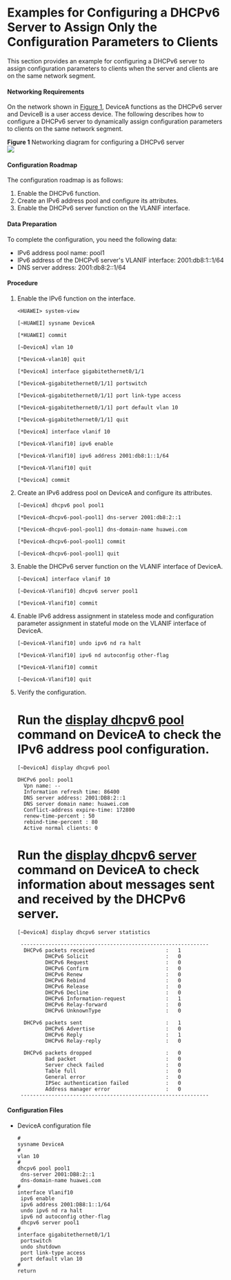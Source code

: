 Examples for Configuring a DHCPv6 Server to Assign Only the Configuration Parameters to Clients
===============================================================================================

This section provides an example for configuring a DHCPv6 server to assign configuration parameters to clients when the server and clients are on the same network segment.

#### Networking Requirements

On the network shown in [Figure 1](#EN-US_TASK_0000001292241672__fig_dc_vrp_dhcpv6_server_cfg_002001), DeviceA functions as the DHCPv6 server and DeviceB is a user access device. The following describes how to configure a DHCPv6 server to dynamically assign configuration parameters to clients on the same network segment.

**Figure 1** Networking diagram for configuring a DHCPv6 server  
![](figure/en-us_image_0000001291921908.png)  


#### Configuration Roadmap

The configuration roadmap is as follows:

1. Enable the DHCPv6 function.
2. Create an IPv6 address pool and configure its attributes.
3. Enable the DHCPv6 server function on the VLANIF interface.

#### Data Preparation

To complete the configuration, you need the following data:

* IPv6 address pool name: pool1
* IPv6 address of the DHCPv6 server's VLANIF interface: 2001:db8:1::1/64
* DNS server address: 2001:db8:2::1/64

#### Procedure

1. Enable the IPv6 function on the interface.
   
   
   ```
   <HUAWEI> system-view
   ```
   ```
   [~HUAWEI] sysname DeviceA
   ```
   ```
   [*HUAWEI] commit
   ```
   
   
   ```
   [~DeviceA] vlan 10
   ```
   ```
   [*DeviceA-vlan10] quit
   ```
   ```
   [*DeviceA] interface gigabitethernet0/1/1
   ```
   ```
   [*DeviceA-gigabitethernet0/1/1] portswitch
   ```
   ```
   [*DeviceA-gigabitethernet0/1/1] port link-type access
   ```
   ```
   [*DeviceA-gigabitethernet0/1/1] port default vlan 10
   ```
   ```
   [*DeviceA-gigabitethernet0/1/1] quit
   ```
   ```
   [*DeviceA] interface vlanif 10
   ```
   ```
   [*DeviceA-Vlanif10] ipv6 enable
   ```
   ```
   [*DeviceA-Vlanif10] ipv6 address 2001:db8:1::1/64
   ```
   ```
   [*DeviceA-Vlanif10] quit
   ```
   ```
   [*DeviceA] commit
   ```
2. Create an IPv6 address pool on DeviceA and configure its attributes.
   
   
   ```
   [~DeviceA] dhcpv6 pool pool1
   ```
   ```
   [*DeviceA-dhcpv6-pool-pool1] dns-server 2001:db8:2::1
   ```
   ```
   [*DeviceA-dhcpv6-pool-pool1] dns-domain-name huawei.com
   ```
   ```
   [*DeviceA-dhcpv6-pool-pool1] commit
   ```
   ```
   [~DeviceA-dhcpv6-pool-pool1] quit
   ```
3. Enable the DHCPv6 server function on the VLANIF interface of DeviceA.
   
   
   ```
   [~DeviceA] interface vlanif 10
   ```
   ```
   [~DeviceA-Vlanif10] dhcpv6 server pool1
   ```
   ```
   [*DeviceA-Vlanif10] commit
   ```
4. Enable IPv6 address assignment in stateless mode and configuration parameter assignment in stateful mode on the VLANIF interface of DeviceA.
   
   
   ```
   [~DeviceA-Vlanif10] undo ipv6 nd ra halt
   ```
   ```
   [*DeviceA-Vlanif10] ipv6 nd autoconfig other-flag
   ```
   ```
   [*DeviceA-Vlanif10] commit
   ```
   ```
   [~DeviceA-Vlanif10] quit
   ```
5. Verify the configuration.
   
   
   
   # Run the [**display dhcpv6 pool**](cmdqueryname=display+dhcpv6+pool) command on DeviceA to check the IPv6 address pool configuration.
   
   ```
   [~DeviceA] display dhcpv6 pool
   ```
   ```
   DHCPv6 pool: pool1
     Vpn name: --
     Information refresh time: 86400                                               
     DNS server address: 2001:DB8:2::1                               
     DNS server domain name: huawei.com                                               
     Conflict-address expire-time: 172800                                           
     renew-time-percent : 50                                                       
     rebind-time-percent : 80             
     Active normal clients: 0       
   ```
   
   
   
   # Run the [**display dhcpv6 server**](cmdqueryname=display+dhcpv6+server) command on DeviceA to check information about messages sent and received by the DHCPv6 server.
   
   ```
   [~DeviceA] display dhcpv6 server statistics
   ```
   ```
    -------------------------------------------------------------
     DHCPv6 packets received                       :   1
            DHCPv6 Solicit                         :   0
            DHCPv6 Request                         :   0
            DHCPv6 Confirm                         :   0
            DHCPv6 Renew                           :   0
            DHCPv6 Rebind                          :   0
            DHCPv6 Release                         :   0
            DHCPv6 Decline                         :   0
            DHCPv6 Information-request             :   1
            DHCPv6 Relay-forward                   :   0
            DHCPv6 UnknownType                     :   0
   
     DHCPv6 packets sent                           :   1
            DHCPv6 Advertise                       :   0
            DHCPv6 Reply                           :   1
            DHCPv6 Relay-reply                     :   0
   
     DHCPv6 packets dropped                        :   0
            Bad packet                             :   0
            Server check failed                    :   0
            Table full                             :   0
            General error                          :   0
            IPSec authentication failed            :   0
            Address manager error                  :   0
    -------------------------------------------------------------
   ```

#### Configuration Files

* DeviceA configuration file
  
  ```
  #
  sysname DeviceA
  #
  vlan 10
  #
  dhcpv6 pool pool1
   dns-server 2001:DB8:2::1
   dns-domain-name huawei.com
  #
  interface Vlanif10
   ipv6 enable
   ipv6 address 2001:DB8:1::1/64
   undo ipv6 nd ra halt
   ipv6 nd autoconfig other-flag
   dhcpv6 server pool1
  #
  interface gigabitethernet0/1/1
   portswitch
   undo shutdown
   port link-type access
   port default vlan 10
  #
  return
  
  ```